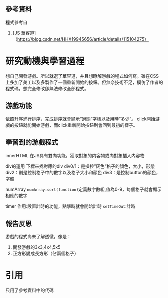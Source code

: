 ## 參考資料
程式參考自 
1. [JS 華容道]（https://blog.csdn.net/HHX19945656/article/details/115104275） 

# 研究動機與學習過程
想自己開發游戲。所以就選了華容道，并且想瞭解游戲的程式如何寫。雖在CSS上多加了美工以及多製作了一個重新開始的按鈕。但無奈技術不足，模仿了作者的程式碼，想完全修改卻無法修改全部程式。

## 游戲功能
依照升序進行排序，完成排序就會顯示“過關”字樣以及用時“多少”。
click開始游戲的按鈕就能開始游戲，而click重新開始按鈕則會回到最初的樣子。

## 學習到的游戲程式
innerHTML
在JS具有雙向功能，獲取對象的内容物或向對象插入内容物

div的運用
下標來找對應的div
div0/1：是操控”灰色“格子的顔色，大小，形態
div2：則是控制格子中的數字以及格子大小和顔色
div3：是控制button的顔色，字體

numArray
`numArray.sort(function)`定義數字數組,值為0-9，每個格子就會顯示相應的數字

timer
作用:設置計時的功能，點擊時就會開始計時
`setTimeOut`:計時


## 報告反思
游戲的程式尚未了解透徹，像是：
1. 開發游戲的3x3,4x4,5x5
2. 正方形變成長方形（佔兩個格子）

# 引用
只用了參考資料中的代碼
